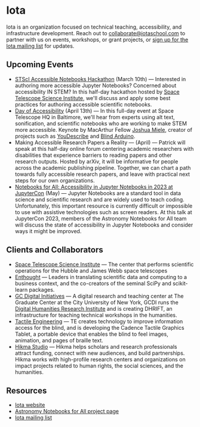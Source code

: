# Iota

Iota is an organization focused on technical teaching, accessibility, and infrastructure development. Reach out to collaborate@iotaschool.com to partner with us on events, workshops, or grant projects, or [sign up for the Iota mailing list](https://iotaschool.com/subscribe) for updates.

## Upcoming Events

- [STScI Accessible Notebooks Hackathon](https://docs.google.com/presentation/d/1vt6fmvclckdIUJPPRv1FAaGFN2wgztuFqleL06datD4/edit) (March 10th) — Interested in authoring more accessible Jupyter Notebooks? Concerned about accessibility IN STEM? In this half-day hackathon hosted by [Space Telescope Science Institute](https://www.stsci.edu/), we'll discuss and apply some best practices for authoring accessible scientific notebooks.
- [Day of Accessibility](https://iota-school.github.io/day_accessibility) (April 13th) — In this full-day event at Space Telescope HQ in Baltimore, we'll hear from experts using alt text, sonification, and scientific notebooks who are working to make STEM more accessible. Keynote by MacArthur Fellow [Joshua Miele](https://www.macfound.org/fellows/class-of-2021/joshua-miele#searchresults), creator of projects such as [YouDescribe](https://www.ski.org/project/youdescribe) and [Blind Arduino](https://www.ski.org/project/blind-arduino-project).
- Making Accessible Research Papers a Reality — (April) — Patrick will speak at this half-day online forum centering academic researchers with disabilities that experience barriers to reading papers and other research outputs. Hosted by arXiv, it will be informative for people across the academic publishing pipeline. Together, we can chart a path towards fully accessible research papers, and leave with practical next steps for our own organizations.
- [Notebooks for All: Accessibility in Jupyter Notebooks in 2023 at JupyterCon](https://cfp.jupytercon.com/2023/talk/review/YL7JQZNCQFAMSJC37UDVJLSMYX3VZNDZ) (May) — Jupyter Notebooks are a standard tool in data science and scientific research and are widely used to teach coding. Unfortunately, this important resource is currently difficult or impossible to use with assistive technologies such as screen readers. At this talk at JupyterCon 2023, members of the Astronomy Notebooks for All team will discuss the state of accessibility in Jupyter Notebooks and consider ways it might be improved.

## Clients and Collaborators

- [Space Telescope Science Institute](https://www.stsci.edu/) — The center that performs scientific operations for the Hubble and James Webb space telescopes
- [Enthought](https://www.enthought.com/) — Leaders in translating scientific data and computing to a business context, and the co-creators of the seminal SciPy and scikit-learn packages.
- [GC Digital Initiatives](https://gcdi.commons.gc.cuny.edu/) — A digital research and teaching center at The Graduate Center at the City University of New York, GCDI runs the [Digital Humanities Research Institute](https://www.dhinstitutes.org/) and is creating DHRIFT, an infrastructure for teaching technical workshops in the humanities.
- [Tactile Engineering](https://www.tactile-engineering.com/) — TE creates technology to improve information access for the blind, and is developing the Cadence Tactile Graphics Tablet, a portable device that enables the blind to feel images, animation, and pages of braille text.
- [Hikma Studio](https://www.hikma.studio/) — Hikma helps scholars and research professionals attract funding, connect with new audiences, and build partnerships. Hikma works with high-profile research centers and organizations on impact projects related to human rights, the social sciences, and the humanities.

## Resources

- [Iota website](https://iotaschool.com/)
- [Astronomy Notebooks for All project page](https://github.com/Iota-School/notebooks-for-all)
- [Iota mailing list](https://iotaschool.com/subscribe)




